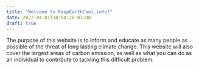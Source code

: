 ```yaml
---
title: "Welcome to KeepEarthCool.info!"
date: 2022-04-01T10:50:28-07:00
draft: true
---
```

The purpose of this website is to inform and educate as many people as
possible of the threat of long lasting climate change. This website will
also cover the largest areas of carbon emission, as well as what you can
do as an individual to contribute to tackling this difficult problem.
